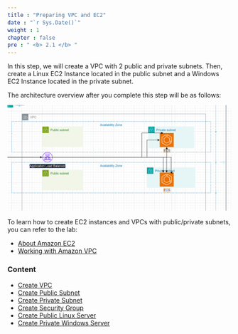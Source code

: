 ```yaml
---
title : "Preparing VPC and EC2"
date : "`r Sys.Date()`"
weight : 1
chapter : false
pre : " <b> 2.1 </b> "
---
```


In this step, we will create a VPC with 2 public and private subnets. Then, create a Linux EC2 Instance located in the public subnet and a Windows EC2 Instance located in the private subnet.

The architecture overview after you complete this step will be as follows:

![alt text](image.png)

To learn how to create EC2 instances and VPCs with public/private subnets, you can refer to the lab:
  - [About Amazon EC2](https://000004.awsstudygroup.com/en/)
  - [Working with Amazon VPC](https://000003.awsstudygroup.com/en/)

### Content
  - [Create VPC](2.1.1-createvpc/)
  - [Create Public Subnet](2.1.2-createpublicsubnet/)
  - [Create Private Subnet](2.1.3-createprivatesubnet/)
  - [Create Security Group](2.1.4-createsecgroup/)
  - [Create Public Linux Server](2.1.5-createec2linux/)
  - [Create Private Windows Server](2.1.6-createec2windows/)
